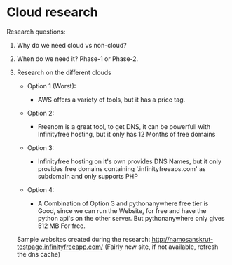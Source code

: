 # Cloud research

Research questions:

1. Why do we need cloud vs non-cloud?

2. When do we need it? Phase-1 or Phase-2.

3. Research on the different clouds
  
    * Option 1 (Worst):
      * AWS offers a variety of tools, but it has a price tag.

    * Option 2:
      * Freenom is a great tool, to get DNS, it can be powerfull with Infinityfree hosting, but it only has 12 Months of free domains

    * Option 3:
      * Infinityfree hosting on it's own provides DNS Names, but it only provides free domains containing '.infinityfreeaps.com' as subdomain and only supports PHP
    
    * Option 4:
      * A Combination of Option 3 and pythonanywhere free tier is Good, since we can run the Website, for free and have the python api's on the other server. But pythonanywhere only gives 512 MB For free.

    Sample websites created during the research:
      http://namosanskrut-testpage.infinityfreeapp.com/ (Fairly new site, if not available, refresh the dns cache)
   

